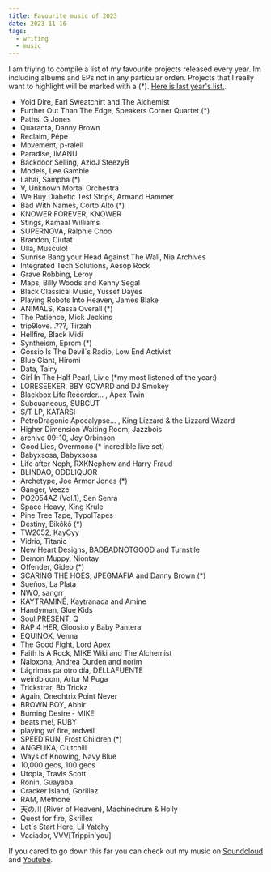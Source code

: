 ```yaml
---
title: Favourite music of 2023
date: 2023-11-16
tags: 
  - writing
  - music
---
```


I am triying to compile a list of my favourite projects released every year. Im including albums and EPs not in any particular orden. Projects that I really want to highlight will be marked with a (*). [Here is last year's list.](https://i.imgur.com/Hnu0y4C.jpg).

- Void Dire, Earl Sweatchirt and The Alchemist
- Further Out Than The Edge, Speakers Corner Quartet (*)
- Paths, G Jones
- Quaranta, Danny Brown
- Reclaim, Pépe
- Movement, p-ralell
- Paradise, IMANU
- Backdoor Selling, AzidJ SteezyB
- Models, Lee Gamble
- Lahai, Sampha (*)
- V, Unknown Mortal Orchestra
- We Buy Diabetic Test Strips, Armand Hammer
- Bad With Names, Corto Alto (*)
- KNOWER FOREVER, KNOWER
- Stings, Kamaal Williams
- SUPERNOVA, Ralphie Choo
- Brandon, Ciutat
- Ulla, Musculo!
- Sunrise Bang your Head Against The Wall, Nia Archives
- Integrated Tech Solutions, Aesop Rock
- Grave Robbing, Leroy
- Maps, Billy Woods and Kenny Segal
- Black Classical Music, Yussef Dayes
- Playing Robots Into Heaven, James Blake
- ANIMALS, Kassa Overall (*)
- The Patience, Mick Jeckins
- trip9love...???, Tirzah
- Hellfire, Black Midi
- Syntheism, Eprom (*)
- Gossip Is The Devil´s Radio, Low End Activist
- Blue Giant, Hiromi
- Data, Tainy
- Girl In The Half Pearl, Liv.e (*my most listened of the year:)
- LORESEEKER, BBY GOYARD and DJ Smokey
- Blackbox Life Recorder... , Apex Twin
- Subcuaneous, SUBCUT
- S/T LP, KATARSI
- PetroDragonic Apocalypse... , King Lizzard & the Lizzard Wizard
- Higher Dimension Waiting Room, Jazzbois
- archive 09-10, Joy Orbinson
- Good Lies, Overmono (* incredible live set)
- Babyxsosa, Babyxsosa
- Life after Neph, RXKNephew and Harry Fraud
- BLINDAO, ODDLIQUOR
- Archetype, Joe Armor Jones (*)
- Ganger, Veeze
- PO2054AZ (Vol.1), Sen Senra
- Space Heavy, King Krule
- Pine Tree Tape, TypolTapes
- Destiny, Bikôkô (*)
- TW2052, KayCyy
- Vidrio, Titanic
- New Heart Designs, BADBADNOTGOOD and Turnstile
- Demon Muppy, Niontay
- Offender, Gideo (*)
- SCARING THE HOES, JPEGMAFIA and Danny Brown (*)
- Sueños, La Plata
- NWO, sangrr
- KAYTRAMINÉ, Kaytranada and Amine
- Handyman, Glue Kids
- Soul,PRESENT, Q
- RAP 4 HER, Gloosito y Baby Pantera
- EQUINOX, Venna
- The Good Fight, Lord Apex
- Faith Is A Rock, MIKE Wiki and The Alchemist
- Naloxona, Andrea Durden and norim
- Lágrimas pa otro día, DELLAFUENTE
- weirdbloom, Artur M Puga
- Trickstrar, Bb Trickz
- Again, Oneohtrix Point Never
- BROWN BOY, Abhir
- Burning Desire - MIKE
- beats me!, RUBY
- playing w/ fire, redveil
- SPEED RUN, Frost Children (*)
- ANGELIKA, Clutchill
- Ways of Knowing, Navy Blue
- 10,000 gecs, 100 gecs
- Utopia, Travis Scott
- Ronin, Guayaba
- Cracker Island, Gorillaz
- RAM, Methone
- 天​の​川 (River of Heaven), Machinedrum & Holly
- Quest for fire, Skrillex
- Let´s Start Here, Lil Yatchy
- Vaciador, VVV[Trippin'you]

If you cared to go down this far you can check out my music on [Soundcloud](https://soundcloud.com/m19182) and [Youtube](https://www.youtube.com/channel/UCEJKcBK7i88Iv3saZy2xuSg).

